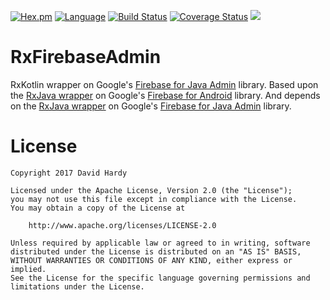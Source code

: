 [![Hex.pm](https://img.shields.io/hexpm/l/plug.svg)](http://www.apache.org/licenses/LICENSE-2.0)
[![Language](https://img.shields.io/badge/language-kotlin-yellowgreen.svg)](https://www.google.nl/search?q=kotlin)
[![Build Status](https://travis-ci.org/Endran/RxFirebaseAdminKt.svg?branch=master)](https://travis-ci.org/Endran/RxFirebaseAdminKt)
[![Coverage Status](https://coveralls.io/repos/github/Endran/RxFirebaseAdminKt/badge.svg?branch=master)](https://coveralls.io/github/Endran/RxFirebaseAdminKt?branch=master)
[![](https://jitpack.io/v/endran/RxFirebaseAdminKt.svg)](https://jitpack.io/#endran/RxFirebaseAdminKt)
# RxFirebaseAdmin

RxKotlin wrapper on Google's [Firebase for Java Admin](https://firebase.google.com/docs/admin/setup) library. Based upon the 
[RxJava wrapper](https://github.com/nmoskalenko/RxFirebase) on Google's [Firebase for Android](https://firebase.google.com/docs/android/setup) library. 
And depends on the [RxJava wrapper](https://github.com/Endran/RxFirebaseAdmin) on Google's [Firebase for Java Admin](https://firebase.google.com/docs/admin/setup) library.

# License

    Copyright 2017 David Hardy
    
    Licensed under the Apache License, Version 2.0 (the "License");
    you may not use this file except in compliance with the License.
    You may obtain a copy of the License at
    
        http://www.apache.org/licenses/LICENSE-2.0
    
    Unless required by applicable law or agreed to in writing, software
    distributed under the License is distributed on an "AS IS" BASIS,
    WITHOUT WARRANTIES OR CONDITIONS OF ANY KIND, either express or implied.
    See the License for the specific language governing permissions and
    limitations under the License.
